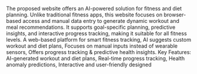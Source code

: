 The proposed website offers an AI-powered solution for fitness and diet planning. Unlike traditional fitness apps, this website focuses on browser-based access and manual data entry to generate dynamic workout and meal recommendations. It supports goal-specific planning, predictive insights, and interactive progress tracking, making it suitable for all fitness levels.
A web-based platform for smart fitness tracking, AI suggests custom workout and diet plans, Focuses on manual inputs instead of wearable sensors, Offers progress tracking & predictive health insights. 
Key Features:
                         AI-generated workout and diet plans, Real-time progress tracking, Health anomaly predictions, Interactive and user-friendly designed
